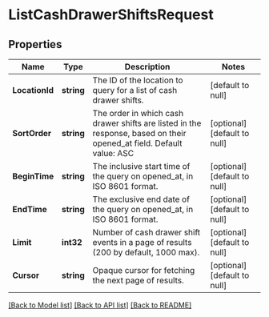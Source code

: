 # ListCashDrawerShiftsRequest

## Properties
Name | Type | Description | Notes
------------ | ------------- | ------------- | -------------
**LocationId** | **string** | The ID of the location to query for a list of cash drawer shifts. | [default to null]
**SortOrder** | **string** | The order in which cash drawer shifts are listed in the response, based on their opened_at field. Default value: ASC | [optional] [default to null]
**BeginTime** | **string** | The inclusive start time of the query on opened_at, in ISO 8601 format. | [optional] [default to null]
**EndTime** | **string** | The exclusive end date of the query on opened_at, in ISO 8601 format. | [optional] [default to null]
**Limit** | **int32** | Number of cash drawer shift events in a page of results (200 by default, 1000 max). | [optional] [default to null]
**Cursor** | **string** | Opaque cursor for fetching the next page of results. | [optional] [default to null]

[[Back to Model list]](../README.md#documentation-for-models) [[Back to API list]](../README.md#documentation-for-api-endpoints) [[Back to README]](../README.md)

